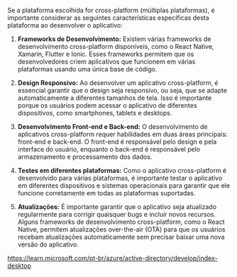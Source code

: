 Se a plataforma escolhida for cross-platform (múltiplas plataformas), é importante considerar as seguintes características específicas desta plataforma ao desenvolver o aplicativo:

1. **Frameworks de Desenvolvimento:** Existem várias frameworks de desenvolvimento cross-platform disponíveis, como o React Native, Xamarin, Flutter e Ionic. Esses frameworks permitem que os desenvolvedores criem aplicativos que funcionem em várias plataformas usando uma única base de código.

2. **Design Responsivo:**  Ao desenvolver um aplicativo cross-platform, é essencial garantir que o design seja responsivo, ou seja, que se adapte automaticamente a diferentes tamanhos de tela. Isso é importante porque os usuários podem acessar o aplicativo de diferentes dispositivos, como smartphones, tablets e desktops.

3. **Desenvolvimento Front-end e Back-end:** O desenvolvimento de aplicativos cross-platform requer habilidades em duas áreas principais: front-end e back-end. O front-end é responsável pelo design e pela interface do usuário, enquanto o back-end é responsável pelo armazenamento e processamento dos dados.

4. **Testes em diferentes plataformas:** Como o aplicativo cross-platform é desenvolvido para várias plataformas, é importante testar o aplicativo em diferentes dispositivos e sistemas operacionais para garantir que ele funcione corretamente em todas as plataformas suportadas.

5. **Atualizações:** É importante garantir que o aplicativo seja atualizado regularmente para corrigir quaisquer bugs e incluir novos recursos. Alguns frameworks de desenvolvimento cross-platform, como o React Native, permitem atualizações over-the-air (OTA) para que os usuários recebam atualizações automaticamente sem precisar baixar uma nova versão do aplicativo.

https://learn.microsoft.com/pt-br/azure/active-directory/develop/index-desktop
